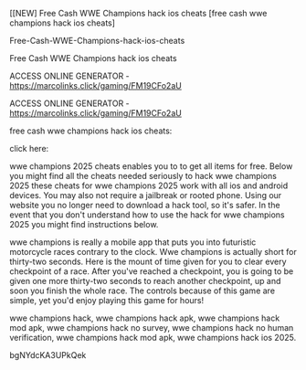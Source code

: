 [[NEW] Free Cash WWE Champions hack ios cheats [free cash wwe champions hack ios cheats]

Free-Cash-WWE-Champions-hack-ios-cheats

Free Cash WWE Champions hack ios cheats

ACCESS ONLINE GENERATOR - https://marcolinks.click/gaming/FM19CFo2aU

ACCESS ONLINE GENERATOR - https://marcolinks.click/gaming/FM19CFo2aU

free cash wwe champions hack ios cheats:

click here:

wwe champions 2025 cheats enables you to to get all items for free. Below you might find all the cheats needed seriously to hack wwe champions 2025 these cheats for wwe champions 2025 work with all ios and android devices. You may also not require a jailbreak or rooted phone. Using our website you no longer need to download a hack tool, so it's safer. In the event that you don't understand how to use the hack for wwe champions 2025 you might find instructions below.

wwe champions is really a mobile app that puts you into futuristic motorcycle races contrary to the clock. Wwe champions is actually short for thirty-two seconds. Here is the mount of time given for you to clear every checkpoint of a race. After you've reached a checkpoint, you is going to be given one more thirty-two seconds to reach another checkpoint, up and soon you finish the whole race. The controls because of this game are simple, yet you'd enjoy playing this game for hours!

wwe champions hack, wwe champions hack apk, wwe champions hack mod apk, wwe champions hack no survey, wwe champions hack no human verification, wwe champions hack mod apk, wwe champions hack ios 2025.

bgNYdcKA3UPkQek

